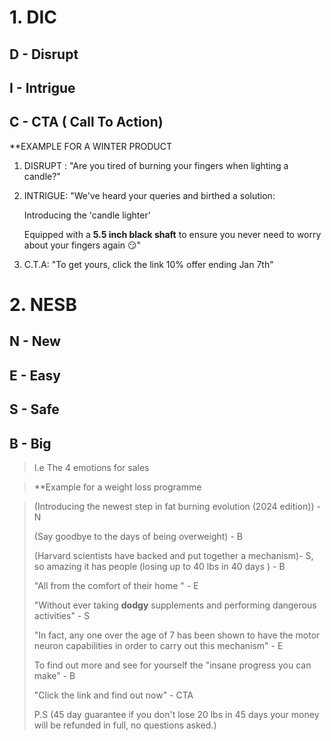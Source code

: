 # 1. DIC
 
## D - Disrupt
## I - Intrigue
## C - CTA ( Call To Action)

**EXAMPLE FOR A WINTER PRODUCT
1. DISRUPT :
	"Are you tired of burning your fingers when lighting a candle?"

2. INTRIGUE:
	"We've heard your queries and birthed a solution:
	
	Introducing the 'candle lighter'
	
	Equipped with a **5.5 inch black shaft** to ensure you never need to worry about your fingers again 😏"
	
3. C.T.A:
     "To get yours, click the link 10% offer ending Jan 7th"


# 2. NESB 
## N - New
## E - Easy
## S - Safe
## B - Big

>I.e The 4 emotions for sales


>**Example for a weight loss programme

>(Introducing the newest step in fat burning evolution (2024 edition)) - N
>
>(Say goodbye to the days of being overweight) - B
>
>(Harvard scientists have backed and put together a mechanism)- S, so amazing it has people (losing up to 40 lbs in 40 days ) - B
>
>"All from the comfort of their home " - E
>
>"Without ever taking **dodgy** supplements and performing dangerous activities" - S
>
>"In fact, any one over the age of 7 has been shown to have the motor neuron capabilities in order to carry out this mechanism" - E
>
>To find out more and see for yourself the "insane progress you can make" - B
>
>"Click the link and find out now" - CTA
>
>P.S (45 day guarantee if you don't lose 20 lbs in 45 days your money will be refunded in full, no questions asked.)
